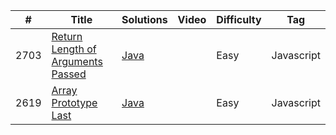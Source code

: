 | #    | Title                                                                                                                                                                                      | Solutions                                                                           | Video                                | Difficulty                               | Tag                                                                  
|------|--------------------------------------------------------------------------------------------------------------------------------------------------------------------------------------------|-------------------------------------------------------------------------------------|--------------------------------------|------------------------------------------|----------------------------------------------------------------------
| 2703 | [Return Length of Arguments Passed](https://leetcode.com/problems/return-length-of-arguments-passed/)                                                                                                            | [Java](https://github.com/fishercoder1534/Leetcode/blob/master/javascript/_2703.js) |                                      | Easy                                     | Javascript
| 2619 | [Array Prototype Last](https://leetcode.com/problems/array-prototype-last/)                                                                                                            | [Java](https://github.com/fishercoder1534/Leetcode/blob/master/javascript/_2619.js) |                                      | Easy                                     | Javascript